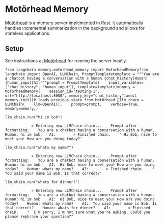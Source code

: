 Motörhead Memory
================

[Motörhead](https://github.com/getmetal/motorhead) is a memory server implemented in Rust. It automatically handles incremental summarization in the background and allows for stateless applications.

Setup[​](#setup "Direct link to Setup")
---------------------------------------

See instructions at [Motörhead](https://github.com/getmetal/motorhead) for running the server locally.

    from langchain.memory.motorhead_memory import MotorheadMemoryfrom langchain import OpenAI, LLMChain, PromptTemplatetemplate = """You are a chatbot having a conversation with a human.{chat_history}Human: {human_input}AI:"""prompt = PromptTemplate(    input_variables=["chat_history", "human_input"], template=template)memory = MotorheadMemory(    session_id="testing-1", url="http://localhost:8080", memory_key="chat_history")await memory.init()# loads previous state from Motörhead 🤘llm_chain = LLMChain(    llm=OpenAI(),    prompt=prompt,    verbose=True,    memory=memory,)

    llm_chain.run("hi im bob")

                > Entering new LLMChain chain...    Prompt after formatting:    You are a chatbot having a conversation with a human.            Human: hi im bob    AI:        > Finished chain.    ' Hi Bob, nice to meet you! How are you doing today?'

    llm_chain.run("whats my name?")

                > Entering new LLMChain chain...    Prompt after formatting:    You are a chatbot having a conversation with a human.        Human: hi im bob    AI:  Hi Bob, nice to meet you! How are you doing today?    Human: whats my name?    AI:        > Finished chain.    ' You said your name is Bob. Is that correct?'

    llm_chain.run("whats for dinner?")

                > Entering new LLMChain chain...    Prompt after formatting:    You are a chatbot having a conversation with a human.        Human: hi im bob    AI:  Hi Bob, nice to meet you! How are you doing today?    Human: whats my name?    AI:  You said your name is Bob. Is that correct?    Human: whats for dinner?    AI:        > Finished chain.    "  I'm sorry, I'm not sure what you're asking. Could you please rephrase your question?"